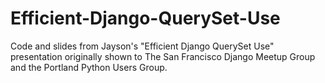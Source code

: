 Efficient-Django-QuerySet-Use
=============================

Code and slides from Jayson's "Efficient Django QuerySet Use" presentation originally shown to The San Francisco Django Meetup Group and the Portland Python Users Group.
